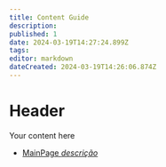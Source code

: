 ```yaml
---
title: Content Guide
description: 
published: 1
date: 2024-03-19T14:27:24.899Z
tags: 
editor: markdown
dateCreated: 2024-03-19T14:26:06.874Z
---
```


# Header
Your content here

- [MainPage *descrição*](/home)